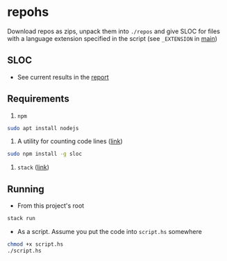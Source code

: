 # repohs

Download repos as zips, unpack them into `./repos` and give SLOC for files with a language extension specified in the script (see `_EXTENSION` in [main](./app/Main.hs))

## SLOC
* See current results in the [report](./report)

## Requirements
1. `npm`
```sh
sudo apt install nodejs
```
1. A utility for counting code lines ([link](https://github.com/flosse/sloc))
```sh
sudo npm install -g sloc
```
1. `stack` ([link](https://docs.haskellstack.org/en/stable/install_and_upgrade/))

## Running
* From this project's root
```sh
stack run
```
* As a script. Assume you put the code into `script.hs` somewhere
```sh
chmod +x script.hs
./script.hs
```